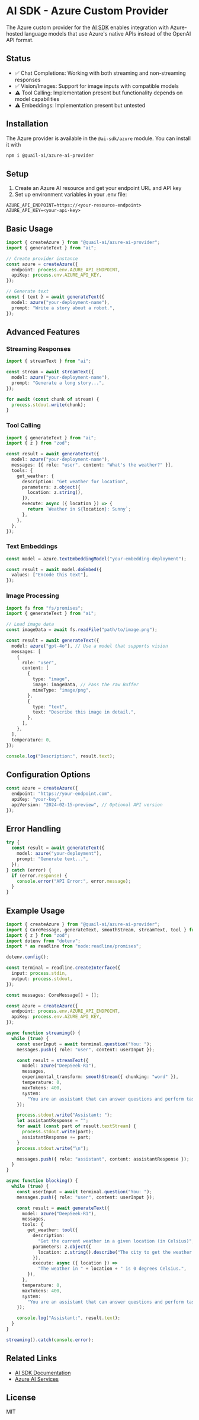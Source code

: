 # AI SDK - Azure Custom Provider

The Azure custom provider for the [AI SDK](https://sdk.vercel.ai/docs) enables integration with Azure-hosted language models that use Azure's native APIs instead of the OpenAI API format.

## Status

- ✅ Chat Completions: Working with both streaming and non-streaming responses
- ✅ Vision/Images: Support for image inputs with compatible models
- ⚠️ Tool Calling: Implementation present but functionality depends on model
  capabilities
- ⚠️ Embeddings: Implementation present but untested

## Installation

The Azure provider is available in the `@ai-sdk/azure` module. You can install it with

```bash
npm i @quail-ai/azure-ai-provider
```

## Setup

1. Create an Azure AI resource and get your endpoint URL and API key
2. Set up environment variables in your .env file:

```env
AZURE_API_ENDPOINT=https://<your-resource-endpoint>
AZURE_API_KEY=<your-api-key>
```

## Basic Usage

```ts
import { createAzure } from "@quail-ai/azure-ai-provider";
import { generateText } from "ai";

// Create provider instance
const azure = createAzure({
  endpoint: process.env.AZURE_API_ENDPOINT,
  apiKey: process.env.AZURE_API_KEY,
});

// Generate text
const { text } = await generateText({
  model: azure("your-deployment-name"),
  prompt: "Write a story about a robot.",
});
```

## Advanced Features

### Streaming Responses

```ts
import { streamText } from "ai";

const stream = await streamText({
  model: azure("your-deployment-name"),
  prompt: "Generate a long story...",
});

for await (const chunk of stream) {
  process.stdout.write(chunk);
}
```

### Tool Calling

```ts
import { generateText } from "ai";
import { z } from "zod";

const result = await generateText({
  model: azure("your-deployment-name"),
  messages: [{ role: "user", content: "What's the weather?" }],
  tools: {
    get_weather: {
      description: "Get weather for location",
      parameters: z.object({
        location: z.string(),
      }),
      execute: async ({ location }) => {
        return `Weather in ${location}: Sunny`;
      },
    },
  },
});
```

### Text Embeddings

```ts
const model = azure.textEmbeddingModel("your-embedding-deployment");

const result = await model.doEmbed({
  values: ["Encode this text"],
});
```

### Image Processing

```ts
import fs from "fs/promises";
import { generateText } from "ai";

// Load image data
const imageData = await fs.readFile("path/to/image.png");

const result = await generateText({
  model: azure("gpt-4o"), // Use a model that supports vision
  messages: [
    {
      role: "user",
      content: [
        {
          type: "image",
          image: imageData, // Pass the raw Buffer
          mimeType: "image/png",
        },
        {
          type: "text",
          text: "Describe this image in detail.",
        },
      ],
    },
  ],
  temperature: 0,
});

console.log("Description:", result.text);
```

## Configuration Options

```ts
const azure = createAzure({
  endpoint: "https://your-endpoint.com",
  apiKey: "your-key",
  apiVersion: "2024-02-15-preview", // Optional API version
});
```

## Error Handling

```ts
try {
  const result = await generateText({
    model: azure("your-deployment"),
    prompt: "Generate text...",
  });
} catch (error) {
  if (error.response) {
    console.error("API Error:", error.message);
  }
}
```

## Example Usage

```ts
import { createAzure } from "@quail-ai/azure-ai-provider";
import { CoreMessage, generateText, smoothStream, streamText, tool } from "ai";
import { z } from "zod";
import dotenv from "dotenv";
import * as readline from "node:readline/promises";

dotenv.config();

const terminal = readline.createInterface({
  input: process.stdin,
  output: process.stdout,
});

const messages: CoreMessage[] = [];

const azure = createAzure({
  endpoint: process.env.AZURE_API_ENDPOINT,
  apiKey: process.env.AZURE_API_KEY,
});

async function streaming() {
  while (true) {
    const userInput = await terminal.question("You: ");
    messages.push({ role: "user", content: userInput });

    const result = streamText({
      model: azure("DeepSeek-R1"),
      messages,
      experimental_transform: smoothStream({ chunking: "word" }),
      temperature: 0,
      maxTokens: 400,
      system:
        "You are an assistant that can answer questions and perform tasks",
    });

    process.stdout.write("Assistant: ");
    let assistantResponse = "";
    for await (const part of result.textStream) {
      process.stdout.write(part);
      assistantResponse += part;
    }
    process.stdout.write("\n");

    messages.push({ role: "assistant", content: assistantResponse });
  }
}

async function blocking() {
  while (true) {
    const userInput = await terminal.question("You: ");
    messages.push({ role: "user", content: userInput });

    const result = await generateText({
      model: azure("DeepSeek-R1"),
      messages,
      tools: {
        get_weather: tool({
          description:
            "Get the current weather in a given location (in Celsius)",
          parameters: z.object({
            location: z.string().describe("The city to get the weather for"),
          }),
          execute: async ({ location }) =>
            "The weather in " + location + " is 0 degrees Celsius.",
        }),
      },
      temperature: 0,
      maxTokens: 400,
      system:
        "You are an assistant that can answer questions and perform tasks.",
    });

    console.log("Assistant:", result.text);
  }
}

streaming().catch(console.error);
```

## Related Links

- [AI SDK Documentation](https://sdk.vercel.ai/docs)
- [Azure AI Services](https://azure.microsoft.com/products/ai-services)

## License

MIT
